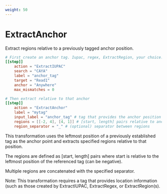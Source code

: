 ```yaml
---
weight: 50
---
```


# ExtractAnchor

Extract regions relative to a previously tagged anchor position.

```toml
# First create an anchor tag. Iupac, regex, ExtractRegion, your choice.
[[step]]
    action = "ExtractIUPAC"
    search = "CAYA"
    label = "anchor_tag"
    target = "Read1"
    anchor = "Anywhere"
    max_mismatches = 0

# Then extract relative to that anchor
[[step]]
    action = "ExtractAnchor"
    label = "mytag"
    input_label = "anchor_tag" # tag that provides the anchor position
    regions = [[-2, 4], [4, 1]] # [start, length] pairs relative to anchor
    region_separator = "_" # (optional) separator between regions
```

This transformation uses the leftmost position of a previously established tag as the anchor point and extracts specified regions relative to that position.

The regions are defined as [start, length] pairs where start is relative to the leftmost position of the referenced tag (can be negative). 

Multiple regions are concatenated with the specified separator.

Note: This transformation requires a tag that provides location information (such as those created by ExtractIUPAC, ExtractRegex, or ExtractRegion(s).
